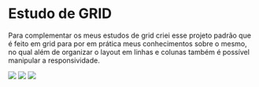 # Estudo de GRID

<p>
  Para complementar os meus estudos de grid criei esse projeto padrão que é feito em grid para
  por em prática meus conhecimentos sobre o mesmo, no qual além de organizar o layout em linhas e colunas também é possível manipular a responsividade.
</p>

<img src="https://user-images.githubusercontent.com/99495540178000449-c05f7cfb-2e28-42eb-a2d1-28c93b547753.png">

<img src="https://user-images.githubusercontent.com/99495540178000964-b69ba525-6574-4867-8515-7c6ff3eafbf6.png">

<img src="https://user-images.githubusercontent.com/99495540178001175-ca7df7ad-7e52-4666-ae7d-4eabf913dd51.png">
